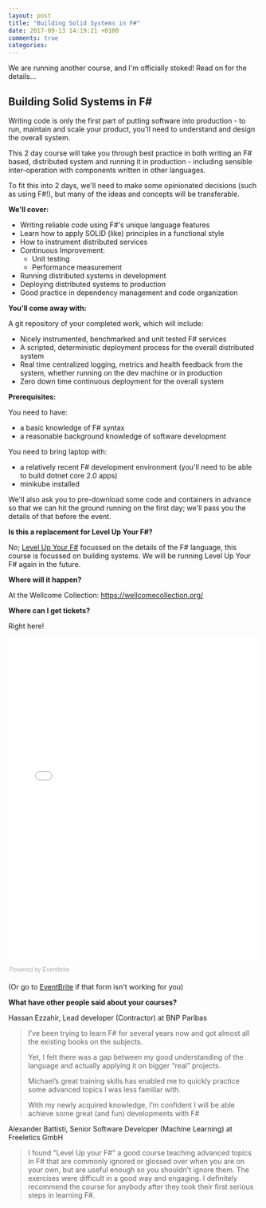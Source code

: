 ```yaml
---
layout: post
title: "Building Solid Systems in F#"
date: 2017-09-13 14:19:21 +0100
comments: true
categories: 
---
```

We are running another course, and I'm officially stoked! Read on for the details...

<h2>Building Solid Systems in F#</h2>

Writing code is only the first part of putting software into production - to run, maintain and scale your product, you'll need to understand and design the overall system.

This 2 day course will take you through best practice in both writing an F# based, distributed system and running it in production - including sensible inter-operation with components written in other languages.

To fit this into 2 days, we'll need to make some opinionated decisions (such as using F#!), but many of the ideas and concepts will be transferable. 

**We'll cover:**

<ul class="org-ul">
<li>Writing reliable code using F#'s unique language features</li>
<li>Learn how to apply SOLID (like) principles in a functional style</li>
<li>How to instrument distributed services</li>
<li>Continuous Improvement: 
<ul class="org-ul">
<li>Unit testing</li>
<li>Performance measurement</li>
</ul></li>
<li>Running distributed systems in development</li>
<li>Deploying distributed systems to production</li>
<li>Good practice in dependency management and code organization</li>
</ul>

**You'll come away with:**

<p>
A git repository of your completed work, which will include:
</p>

<ul class="org-ul">
<li>Nicely instrumented, benchmarked and unit tested F# services</li>
<li>A scripted, deterministic deployment process for the overall distributed system</li>
<li>Real time centralized logging, metrics and health feedback from the system, whether running on the dev machine or in production</li>
<li>Zero down time continuous deployment for the overall system</li>
</ul>

**Prerequisites:**

<p>
You need to have:
</p>

<ul class="org-ul">
<li>a basic knowledge of F# syntax</li>
<li>a reasonable background knowledge of software development</li>
</ul>

<p>
You need to bring laptop with:
</p>

<ul class="org-ul">
<li>a relatively recent F# development environment (you'll need to be able to build dotnet core 2.0 apps)</li>
<li>minikube installed</li>
</ul>

<p>
We'll also ask you to pre-download some code and containers in advance so that we can hit the ground running on the first day; we'll pass you the details of that before the event. 
</p>

**Is this a replacement for Level Up Your F#?**

No; [Level Up Your F#](https://blog.mavnn.co.uk/level-up-your-f-number-skills/) focussed on the details of the F# language, this course is focussed on building systems. We will be running Level Up Your F# again in the future.

**Where will it happen?**

At the Wellcome Collection: https://wellcomecollection.org/

**Where can I get tickets?**

Right here!

<div style="width:100%; text-align:left;"><iframe src="//eventbrite.co.uk/tickets-external?eid=37887882677&ref=etckt" frameborder="0" height="648" width="100%" vspace="0" hspace="0" marginheight="5" marginwidth="5" scrolling="auto" allowtransparency="true"></iframe><div style="font-family:Helvetica, Arial; font-size:12px; padding:10px 0 5px; margin:2px; width:100%; text-align:left;" ><a class="powered-by-eb" style="color: #ADB0B6; text-decoration: none;" target="_blank" href="http://www.eventbrite.co.uk/">Powered by Eventbrite</a></div></div>

(Or go to [EventBrite](https://www.eventbrite.co.uk/e/writing-solid-systems-in-f-tickets-37887882677) if that form isn't working for you)

**What have other people said about your courses?**

Hassan Ezzahir, Lead developer (Contractor) at BNP Paribas

> I’ve been trying to learn F# for several years now and got almost all
> the existing books on the subjects.
> 
> Yet, I felt there was a gap between my good understanding of the
> language and actually applying it on bigger “real” projects.
> 
> Michael’s great training skills has enabled me to quickly practice some
> advanced topics I was less familiar with.
> 
> With my newly acquired knowledge, I’m confident I will be able achieve
> some great (and fun) developments with F#

Alexander Battisti, Senior Software Developer (Machine Learning) at Freeletics GmbH

> I found "Level Up your F#" a good course teaching advanced topics in
> F# that are commonly ignored or glossed over when you are on your own,
> but are useful enough so you shouldn't ignore them. The exercises were
> difficult in a good way and engaging. I definitely recommend the
> course for anybody after they took their first serious steps in
> learning F#.
